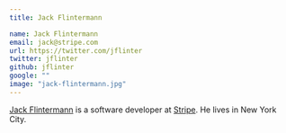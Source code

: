 ```yaml
---
title: Jack Flintermann

name: Jack Flintermann
email: jack@stripe.com
url: https://twitter.com/jflinter
twitter: jflinter
github: jflinter
google: ""
image: "jack-flintermann.jpg"
---
```


[Jack Flintermann](https://twitter.com/jflinter) is a software developer at [Stripe](https://stripe.com/). He lives in New York City.
